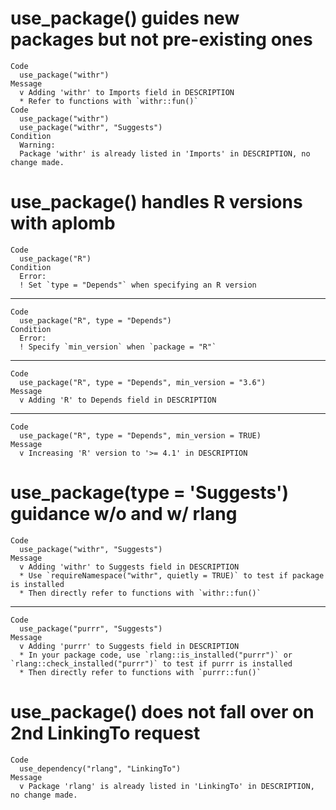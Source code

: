 # use_package() guides new packages but not pre-existing ones

    Code
      use_package("withr")
    Message
      v Adding 'withr' to Imports field in DESCRIPTION
      * Refer to functions with `withr::fun()`
    Code
      use_package("withr")
      use_package("withr", "Suggests")
    Condition
      Warning:
      Package 'withr' is already listed in 'Imports' in DESCRIPTION, no change made.

# use_package() handles R versions with aplomb

    Code
      use_package("R")
    Condition
      Error:
      ! Set `type = "Depends"` when specifying an R version

---

    Code
      use_package("R", type = "Depends")
    Condition
      Error:
      ! Specify `min_version` when `package = "R"`

---

    Code
      use_package("R", type = "Depends", min_version = "3.6")
    Message
      v Adding 'R' to Depends field in DESCRIPTION

---

    Code
      use_package("R", type = "Depends", min_version = TRUE)
    Message
      v Increasing 'R' version to '>= 4.1' in DESCRIPTION

# use_package(type = 'Suggests') guidance w/o and w/ rlang

    Code
      use_package("withr", "Suggests")
    Message
      v Adding 'withr' to Suggests field in DESCRIPTION
      * Use `requireNamespace("withr", quietly = TRUE)` to test if package is installed
      * Then directly refer to functions with `withr::fun()`

---

    Code
      use_package("purrr", "Suggests")
    Message
      v Adding 'purrr' to Suggests field in DESCRIPTION
      * In your package code, use `rlang::is_installed("purrr")` or `rlang::check_installed("purrr")` to test if purrr is installed
      * Then directly refer to functions with `purrr::fun()`

# use_package() does not fall over on 2nd LinkingTo request

    Code
      use_dependency("rlang", "LinkingTo")
    Message
      v Package 'rlang' is already listed in 'LinkingTo' in DESCRIPTION, no change made.

